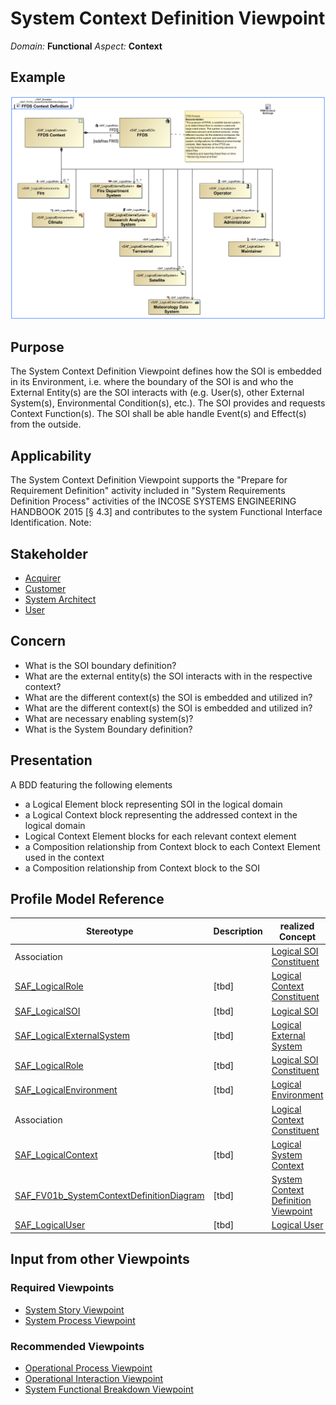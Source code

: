 # System Context Definition Viewpoint
*Domain:* **Functional** *Aspect:* **Context**
## Example
![FFDS Context Definition](../diagrams/FFDS-Context-Definition.svg)
## Purpose
The System Context Definition Viewpoint defines how the SOI is embedded in its Environment, i.e. where the boundary of the SOI is and who the External Entity(s) are the SOI interacts with (e.g. User(s), other External System(s), Environmental Condition(s), etc.). The SOI provides and requests Context Function(s). The SOI shall be able handle Event(s) and Effect(s) from the outside.
## Applicability
The System Context Definition Viewpoint supports the "Prepare for Requirement Definition" activity included in "System Requirements Definition Process" activities of the INCOSE SYSTEMS ENGINEERING HANDBOOK 2015 [§ 4.3] and contributes to the system Functional Interface Identification.
Note:
## Stakeholder
* [Acquirer](../stakeholders.md#Acquirer)
* [Customer](../stakeholders.md#Customer)
* [System Architect](../stakeholders.md#System-Architect)
* [User](../stakeholders.md#User)
## Concern
* What is the SOI boundary definition?
* What are the external entity(s) the SOI interacts with in the respective context?
* What are the different context(s) the SOI is embedded and utilized in?
* What are the different context(s) the SOI is embedded and utilized in?
* What are necessary enabling system(s)?
* What is the System Boundary definition?
## Presentation
A BDD featuring the following elements
* a Logical Element block representing SOI in the logical domain
* a Logical Context block representing the addressed context in the logical domain
* Logical Context Element blocks for each relevant context element
* a Composition relationship from Context block to each Context Element used in the context
* a Composition relationship from Context block to the SOI

## Profile Model Reference
|Stereotype | Description|realized Concept
|---|---|---|
|Association||[Logical SOI Constituent](../concepts.md#Logical-SOI-Constituent)|
|[SAF_LogicalRole](../stereotypes.md#SAF_LogicalRole)|[tbd]|[Logical Context Constituent](../concepts.md#Logical-Context-Constituent)|
|[SAF_LogicalSOI](../stereotypes.md#SAF_LogicalSOI)|[tbd]|[Logical SOI](../concepts.md#Logical-SOI)|
|[SAF_LogicalExternalSystem](../stereotypes.md#SAF_LogicalExternalSystem)|[tbd]|[Logical External System](../concepts.md#Logical-External-System)|
|[SAF_LogicalRole](../stereotypes.md#SAF_LogicalRole)|[tbd]|[Logical SOI Constituent](../concepts.md#Logical-SOI-Constituent)|
|[SAF_LogicalEnvironment](../stereotypes.md#SAF_LogicalEnvironment)|[tbd]|[Logical Environment](../concepts.md#Logical-Environment)|
|Association||[Logical Context Constituent](../concepts.md#Logical-Context-Constituent)|
|[SAF_LogicalContext](../stereotypes.md#SAF_LogicalContext)|[tbd]|[Logical System Context](../concepts.md#Logical-System-Context)|
|[SAF_FV01b_SystemContextDefinitionDiagram](../stereotypes.md#SAF_FV01b_SystemContextDefinitionDiagram)|[tbd]|[System Context Definition Viewpoint](../concepts.md#System-Context-Definition-Viewpoint)|
|[SAF_LogicalUser](../stereotypes.md#SAF_LogicalUser)|[tbd]|[Logical User](../concepts.md#Logical-User)|
## Input from other Viewpoints
### Required Viewpoints
* [System Story Viewpoint](System-Story-Viewpoint.md)
* [System Process Viewpoint](System-Process-Viewpoint.md)
### Recommended Viewpoints
* [Operational Process Viewpoint](Operational-Process-Viewpoint.md)
* [Operational Interaction Viewpoint](Operational-Interaction-Viewpoint.md)
* [System Functional Breakdown Viewpoint](System-Functional-Breakdown-Viewpoint.md)
